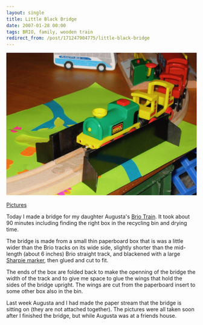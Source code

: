 ```yaml
---
layout: single
title: Little Black Bridge
date: 2007-01-28 00:00
tags: BRIO, family, wooden train
redirect_from: /post/171247904775/little-black-bridge
---
```

![Little Black Bridge](/assets/2007-01-28-little-black-bridge.jpeg)

[Pictures](https://www.icloud.com/sharedalbum/#B0iG6XBubG68gH9)

Today I made a bridge for my daughter Augusta's [Brio Train](http://www.brio.net). It took about 90 minutes including finding the right box in the recycling bin and drying time.

The bridge is made from a small thin paperboard box that is was a little wider than the Brio tracks on its wide side, slightly shorter than the mid-length (about 6 inches) Brio straight track, and blackened with a large [Sharpie marker](http://www.sharpie.com/sanford/consumer/sharpie/productcatalog/tipfamilydetail.jhtml?attributeId=SNATT_SUP_952003&amp;currentType=SNTYPE004), then glued and cut to fit.

The ends of the box are folded back to make the openning of the bridge the width of the track and to give me space to glue the wings that hold the sides of the bridge upright. The wings are cut from the paperboard insert to some other box also in the bin.

Last week Augusta and I had made the paper stream that the bridge is sitting on (they are not attached together). The pictures were all taken soon after I finished the bridge, but while Augusta was at a friends house.

